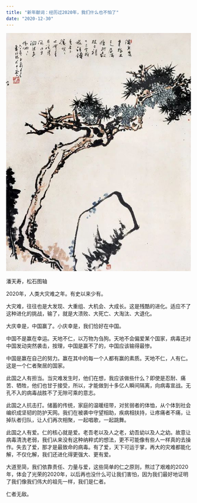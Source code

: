 ```yaml
---
title: "新年献词：经历过2020年，我们什么也不怕了"
date: "2020-12-30"
---
```


![连岳文章](images/连岳文章picture.jpg)

潘天寿，松石图轴

  

2020年，人类大灾难之年。有史以来少有。

  

大灾难，往往也是大发现、大重组、大机会、大成长。这是残酷的进化。适应不了这种进化的挑战，输了，就是大溃败、大死亡、大淘汰、大退化。

  

大庆幸是，中国赢了。小庆幸是，我们恰好在中国。

  

中国不是赢在幸运。天地不仁，以万物为刍狗。天地不会偏爱某个国家，病毒还对中国发动突然袭击，按理，中国是赢不了的，中国应该输得最惨。

  

中国是赢在自己的努力。赢在其中的每一个人都有赢的素质。天地不仁，人有仁。这是一个仁者聚居的国家。

  

此国之人有担当。当灾难发生时，他们在想，我应该做些什么？即使是忍耐、痛苦、牺牲，他们也甘于接受，所以，才能做到十多亿人瞬间隔离，向病毒宣战。无孔不入的病毒战胜不了无隙可乘的意志。

  

此国之人抗击打。储蓄的传统，家庭的温暖纽带，对贫弱者的体恤，从个体到社会编织成坚韧的防护天网。我们在被袭中守望相助，疾病相扶持，让疼痛者不痛，让掉队者归队，让人们再次相聚，一起唱歌，一起跳舞。

  

此国之人有爱。仁的核心就是爱。老吾老以及人之老，幼吾幼以及人之幼。故意让病毒清洗老弱，我们从来没有这种纳粹式的想法，更不可能像有些人一样真的去操作。失去了爱，那才是最致命的病毒。有了爱，天下可运于掌，再大的灾难都能化解，不仅化解，我们还进化得更强大、更有爱。

  

大道至简，我们依靠责任、力量与爱，这些简单的仁之原则，熬过了艰难的2020年，体会了光荣的2020年，以后再也没什么可让我们害怕，因为我们最好地证明了我们像我们伟大的祖先一样，我们是仁者。

  

仁者无敌。
